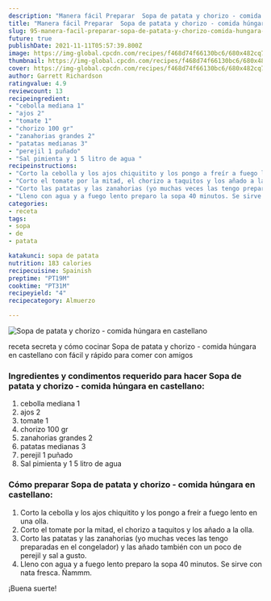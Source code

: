 ```yaml
---
description: "Manera fácil Preparar  Sopa de patata y chorizo - comida húngara en castellano"
title: "Manera fácil Preparar  Sopa de patata y chorizo - comida húngara en castellano"
slug: 95-manera-facil-preparar-sopa-de-patata-y-chorizo-comida-hungara-en-castellano
future: true
publishDate: 2021-11-11T05:57:39.800Z
image: https://img-global.cpcdn.com/recipes/f468d74f66130bc6/680x482cq70/sopa-de-patata-y-chorizo-comida-hungara-en-castellano-foto-principal.jpg
thumbnail: https://img-global.cpcdn.com/recipes/f468d74f66130bc6/680x482cq70/sopa-de-patata-y-chorizo-comida-hungara-en-castellano-foto-principal.jpg
cover: https://img-global.cpcdn.com/recipes/f468d74f66130bc6/680x482cq70/sopa-de-patata-y-chorizo-comida-hungara-en-castellano-foto-principal.jpg
author: Garrett Richardson
ratingvalue: 4.9
reviewcount: 13
recipeingredient:
- "cebolla mediana 1"
- "ajos 2"
- "tomate 1"
- "chorizo 100 gr"
- "zanahorias grandes 2"
- "patatas medianas 3"
- "perejil 1 puñado"
- "Sal pimienta y 1 5 litro de agua "
recipeinstructions:
- "Corto la cebolla y los ajos chiquitito y los pongo a freír a fuego lento en una olla."
- "Corto el tomate por la mitad, el chorizo a taquitos y los añado a la olla."
- "Corto las patatas y las zanahorias (yo muchas veces las tengo preparadas en el congelador) y las añado también con un poco de perejil y sal a gusto."
- "Lleno con agua y a fuego lento preparo la sopa 40 minutos. Se sirve con nata fresca. Ñammm."
categories:
- receta
tags:
- sopa
- de
- patata

katakunci: sopa de patata 
nutrition: 183 calories
recipecuisine: Spainish
preptime: "PT19M"
cooktime: "PT31M"
recipeyield: "4"
recipecategory: Almuerzo

---
```



![Sopa de patata y chorizo - comida húngara en castellano](https://img-global.cpcdn.com/recipes/f468d74f66130bc6/680x482cq70/sopa-de-patata-y-chorizo-comida-hungara-en-castellano-foto-principal.jpg)

receta secreta y cómo cocinar Sopa de patata y chorizo - comida húngara en castellano con fácil y rápido para comer con amigos

<!--inarticleads1-->

### Ingredientes y condimentos requerido para hacer Sopa de patata y chorizo - comida húngara en castellano:

1. cebolla mediana 1
1. ajos 2
1. tomate 1
1. chorizo 100 gr
1. zanahorias grandes 2
1. patatas medianas 3
1. perejil 1 puñado
1. Sal pimienta y 1 5 litro de agua 



<!--inarticleads2-->

### Cómo preparar Sopa de patata y chorizo - comida húngara en castellano:

1. Corto la cebolla y los ajos chiquitito y los pongo a freír a fuego lento en una olla.
1. Corto el tomate por la mitad, el chorizo a taquitos y los añado a la olla.
1. Corto las patatas y las zanahorias (yo muchas veces las tengo preparadas en el congelador) y las añado también con un poco de perejil y sal a gusto.
1. Lleno con agua y a fuego lento preparo la sopa 40 minutos. Se sirve con nata fresca. Ñammm.



¡Buena suerte!

